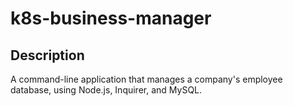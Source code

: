 # k8s-business-manager

## Description
A command-line application that manages a company's employee database, using Node.js, Inquirer, and MySQL.
